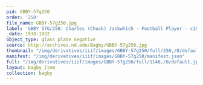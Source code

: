 ```yaml
---
pid: GBBY-57g250
order: '250'
file_name: GBBY-57g250.jpg
label: 'GBBY 57G/250: Charles (Chuck) Jaskwhich - Football Player - c1930-1932'
_date: 1930-1932
object_type: glass plate negative
source: http://archives.nd.edu/Bagby/GBBY-57g250.jpg
thumbnail: "/img/derivatives/iiif/images/GBBY-57g250/full/250,/0/default.jpg"
manifest: "/img/derivatives/iiif/images/GBBY-57g250/manifest.json"
full: "/img/derivatives/iiif/images/GBBY-57g250/full/1140,/0/default.jpg"
layout: bagby_item
collection: bagby
---
```

